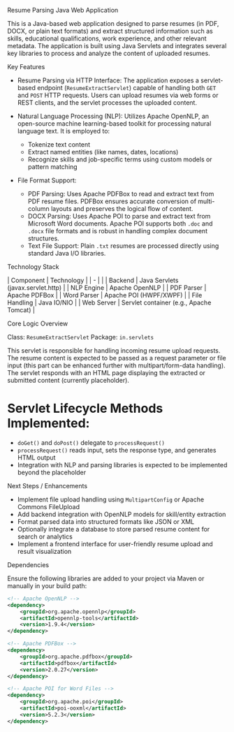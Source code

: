  Resume Parsing Java Web Application

This is a Java-based web application designed to parse resumes (in PDF, DOCX, or plain text formats) and extract structured information such as skills, educational qualifications, work experience, and other relevant metadata. The application is built using Java Servlets and integrates several key libraries to process and analyze the content of uploaded resumes.



 Key Features

* Resume Parsing via HTTP Interface: The application exposes a servlet-based endpoint (`ResumeExtractServlet`) capable of handling both `GET` and `POST` HTTP requests. Users can upload resumes via web forms or REST clients, and the servlet processes the uploaded content.

* Natural Language Processing (NLP):
  Utilizes Apache OpenNLP, an open-source machine learning-based toolkit for processing natural language text. It is employed to:

  * Tokenize text content
  * Extract named entities (like names, dates, locations)
  * Recognize skills and job-specific terms using custom models or pattern matching

* File Format Support:

  * PDF Parsing: Uses Apache PDFBox to read and extract text from PDF resume files. PDFBox ensures accurate conversion of multi-column layouts and preserves the logical flow of content.
  * DOCX Parsing: Uses Apache POI to parse and extract text from Microsoft Word documents. Apache POI supports both `.doc` and `.docx` file formats and is robust in handling complex document structures.
  * Text File Support: Plain `.txt` resumes are processed directly using standard Java I/O libraries.



 Technology Stack

| Component     | Technology                              |
| - |  |
| Backend       | Java Servlets (javax.servlet.http)      |
| NLP Engine    | Apache OpenNLP                          |
| PDF Parser    | Apache PDFBox                           |
| Word Parser   | Apache POI (HWPF/XWPF)                  |
| File Handling | Java IO/NIO                             |
| Web Server    | Servlet container (e.g., Apache Tomcat) |



 Core Logic Overview

Class: `ResumeExtractServlet`
Package: `in.servlets`

This servlet is responsible for handling incoming resume upload requests. The resume content is expected to be passed as a request parameter or file input (this part can be enhanced further with multipart/form-data handling). The servlet responds with an HTML page displaying the extracted or submitted content (currently placeholder).

# Servlet Lifecycle Methods Implemented:

* `doGet()` and `doPost()` delegate to `processRequest()`
* `processRequest()` reads input, sets the response type, and generates HTML output
* Integration with NLP and parsing libraries is expected to be implemented beyond the placeholder



 Next Steps / Enhancements

* Implement file upload handling using `MultipartConfig` or Apache Commons FileUpload
* Add backend integration with OpenNLP models for skill/entity extraction
* Format parsed data into structured formats like JSON or XML
* Optionally integrate a database to store parsed resume content for search or analytics
* Implement a frontend interface for user-friendly resume upload and result visualization



 Dependencies

Ensure the following libraries are added to your project via Maven or manually in your build path:

```xml
<!-- Apache OpenNLP -->
<dependency>
    <groupId>org.apache.opennlp</groupId>
    <artifactId>opennlp-tools</artifactId>
    <version>1.9.4</version>
</dependency>

<!-- Apache PDFBox -->
<dependency>
    <groupId>org.apache.pdfbox</groupId>
    <artifactId>pdfbox</artifactId>
    <version>2.0.27</version>
</dependency>

<!-- Apache POI for Word Files -->
<dependency>
    <groupId>org.apache.poi</groupId>
    <artifactId>poi-ooxml</artifactId>
    <version>5.2.3</version>
</dependency>

